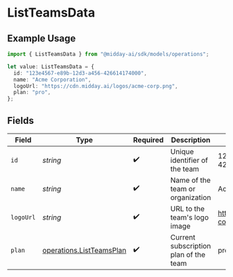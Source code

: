 # ListTeamsData

## Example Usage

```typescript
import { ListTeamsData } from "@midday-ai/sdk/models/operations";

let value: ListTeamsData = {
  id: "123e4567-e89b-12d3-a456-426614174000",
  name: "Acme Corporation",
  logoUrl: "https://cdn.midday.ai/logos/acme-corp.png",
  plan: "pro",
};
```

## Fields

| Field                                                                | Type                                                                 | Required                                                             | Description                                                          | Example                                                              |
| -------------------------------------------------------------------- | -------------------------------------------------------------------- | -------------------------------------------------------------------- | -------------------------------------------------------------------- | -------------------------------------------------------------------- |
| `id`                                                                 | *string*                                                             | :heavy_check_mark:                                                   | Unique identifier of the team                                        | 123e4567-e89b-12d3-a456-426614174000                                 |
| `name`                                                               | *string*                                                             | :heavy_check_mark:                                                   | Name of the team or organization                                     | Acme Corporation                                                     |
| `logoUrl`                                                            | *string*                                                             | :heavy_check_mark:                                                   | URL to the team's logo image                                         | https://cdn.midday.ai/logos/acme-corp.png                            |
| `plan`                                                               | [operations.ListTeamsPlan](../../models/operations/listteamsplan.md) | :heavy_check_mark:                                                   | Current subscription plan of the team                                | pro                                                                  |